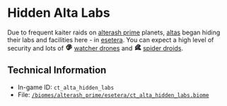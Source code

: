 # Hidden Alta Labs

Due to frequent kaiter raids on [alterash prime](https://ceterai.github.io/MyEnternia/Wiki/Tags/AlterashPrime) planets, [altas](https://ceterai.github.io/MyEnternia/Wiki/Tags/Alta) began hiding their labs and facilities here - in [esetera](https://ceterai.github.io/MyEnternia/Wiki/Tags/Esetera). You can expect a high level of security and lots of <img src="https://raw.githubusercontent.com/Ceterai/Enternia/main/items/active/alta/spawners/drones/watcher.png" alt="Watcher Drone icon" loading="lazy" width="auto" height="16px"/> [watcher drones](https://ceterai.github.io/MyEnternia/Wiki/WatcherDrone) and <img src="https://raw.githubusercontent.com/Ceterai/Enternia/main/items/active/alta/spawners/droids/spider.png" alt="Spider Droid icon" loading="lazy" width="auto" height="16px"/> [spider droids](https://ceterai.github.io/MyEnternia/Wiki/SpiderDroid).

## Technical Information

- In-game ID: `ct_alta_hidden_labs`
- File: [`/biomes/alterash_prime/esetera/ct_alta_hidden_labs.biome`](https://github.com/Ceterai/Enternia/blob/main/biomes/alterash_prime/esetera/ct_alta_hidden_labs.biome)

